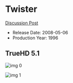 # Twister

[Discussion Post](https://www.avsforum.com/threads/bass-eq-for-filtered-movies.2995212/post-58498402)

* Release Date: 2008-05-06
* Production Year: 1996

## TrueHD 5.1

![img 0](https://i.imgur.com/EyQK0xY.jpg)

![img 1](https://i.imgur.com/ooX90rF.png)


